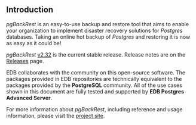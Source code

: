 ## Introduction

_pgBackRest_ is an easy-to-use backup and restore tool that aims to enable your organization to implement disaster recovery solutions for _Postgres_ databases. Taking an online hot backup of _Postgres_ and restoring it is now as easy as it could be!

_pgBackRest_ [v2.32](https://github.com/pgbackrest/pgbackrest/releases/tag/release/2.32) is the current stable release. Release notes are on the [Releases](http://www.pgbackrest.org/release.html) page.

EDB collaborates with the community on this open-source software. The packages provided in EDB repositories are technically equivalent to the packages provided by the **PostgreSQL** community. All of the use cases shown in this document are fully tested and supported by **EDB Postgres Advanced Server**.

For more information about _pgBackRest_, including reference and usage information, please visit the [project site](http://www.pgbackrest.org).
